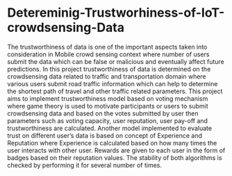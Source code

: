 # Detereminig-Trustworhiness-of-IoT-crowdsensing-Data
The trustworthiness of data is one of the important aspects taken into consideration in Mobile crowd sensing context where number of users submit the data which can be false or malicious and eventually affect future predictions. In this project trustworthiness of data is determined on the crowdsensing data related to traffic and transportation domain where various users submit road traffic information which can help to determine the shortest path of travel and other traffic related parameters. This project aims to implement trustworthiness model based on voting mechanism where game theory is used to motivate participants or users to submit crowdsensing data and based on the votes submitted by user then parameters such as voting capacity, user reputation, user pay-off and trustworthiness are calculated. Another model implemented to evaluate trust on different user’s data is based on concept of Experience and Reputation where Experience is calculated based on how many times the user interacts with other user. Rewards are given to each user in the form of badges based on their reputation values. The stability of both algorithms is checked by performing it for several number of times.
